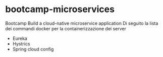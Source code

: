 # bootcamp-microservices
Bootcamp Build a cloud-native microservice application
Di seguito la lista dei commandi docker per la containerizzazione dei server
 - Eureka
 - Hystrics
 - Spring cloud config 